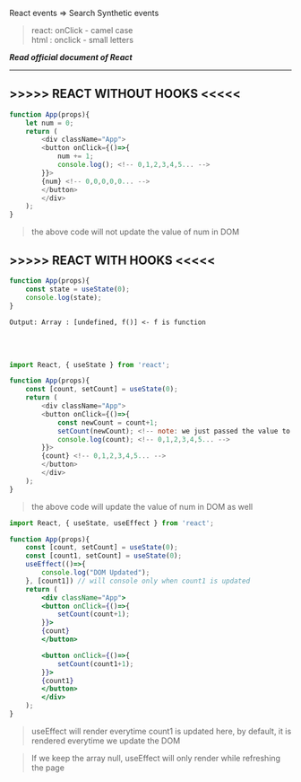 React events => Search Synthetic events
> react: onClick - camel case <br>
> html : onclick - small letters

<b>*Read official document of React*</b>


<hr>

## >>>>> REACT WITHOUT HOOKS <<<<<

``` javascript
function App(props){
    let num = 0;
    return (
        <div className="App">
        <button onClick={()=>{
            num += 1;
            console.log(); <!-- 0,1,2,3,4,5... -->
        }}>
        {num} <!-- 0,0,0,0,0... -->
        </button>
        </div>
    );
}
```
> the above code will not update the value of num in DOM

## >>>>> REACT WITH HOOKS <<<<<

```javascript
function App(props){
    const state = useState(0);
    console.log(state); 
}
```
```
Output: Array : [undefined, f()] <- f is function
```
<br><br>

``` javascript
import React, { useState } from 'react';

function App(props){
    const [count, setCount] = useState(0);
    return (
        <div className="App">
        <button onClick={()=>{
            const newCount = count+1;
            setCount(newCount); <!-- note: we just passed the value to function -->
            console.log(count); <!-- 0,1,2,3,4,5... -->
        }}>
        {count} <!-- 0,1,2,3,4,5... -->
        </button>
        </div>
    );
}
```

> the above code will update the value of num in DOM as well

``` jsx
import React, { useState, useEffect } from 'react';

function App(props){
    const [count, setCount] = useState(0);
    const [count1, setCount] = useState(0);
    useEffect(()=>{
        console.log("DOM Updated");
    }, [count1]) // will console only when count1 is updated
    return (
        <div className="App">
        <button onClick={()=>{
            setCount(count+1);
        }}>
        {count} 
        </button>

        <button onClick={()=>{
            setCount(count1+1);
        }}>
        {count1} 
        </button>
        </div>
    );
}
```
> useEffect will render everytime count1 is updated here, by default, it is rendered everytime we update the DOM

> If we keep the array null, useEffect will only render while refreshing the page